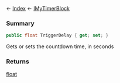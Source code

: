 ← [Index](Api-Index) ← [IMyTimerBlock](SpaceEngineers.Game.ModAPI.Ingame.IMyTimerBlock)

### Summary

```csharp
public float TriggerDelay { get; set; }
```

Gets or sets the countdown time, in seconds

### Returns

[float](https://docs.microsoft.com/en-us/dotnet/api/system.single?view=netframework-4.6)

